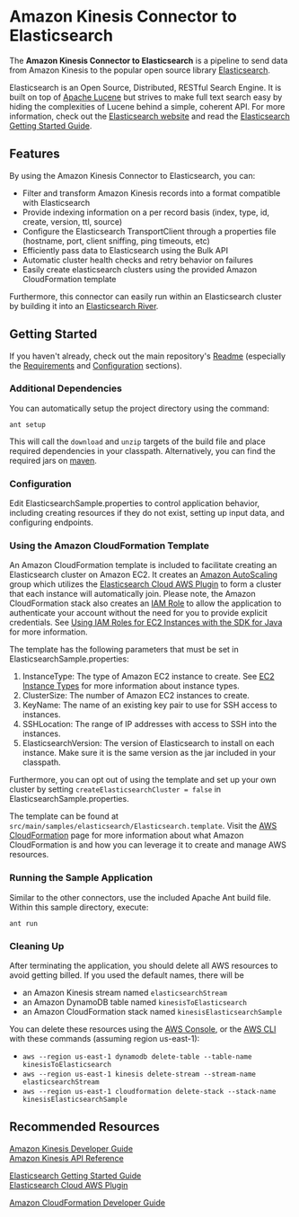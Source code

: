 # Amazon Kinesis Connector to Elasticsearch

The **Amazon Kinesis Connector to Elasticsearch** is a pipeline to send data from Amazon Kinesis to the popular open source library [Elasticsearch][Elasticsearch].

Elasticsearch is an Open Source, Distributed, RESTful Search Engine. It is built on top of [Apache Lucene][lucene] but strives to make full text search easy by hiding the complexities of Lucene behind a simple, coherent API. For more information, check out the [Elasticsearch website][Elasticsearch] and read the [Elasticsearch Getting Started Guide][elasticsearch-getting-started].

## Features

By using the Amazon Kinesis Connector to Elasticsearch, you can:

+ Filter and transform Amazon Kinesis records into a format compatible with Elasticsearch
+ Provide indexing information on a per record basis (index, type, id, create, version, ttl, source)
+ Configure the Elasticsearch TransportClient through a properties file (hostname, port, client sniffing, ping timeouts, etc)
+ Efficiently pass data to Elasticsearch using the Bulk API
+ Automatic cluster health checks and retry behavior on failures
+ Easily create elasticsearch clusters using the provided Amazon CloudFormation template

Furthermore, this connector can easily run within an Elasticsearch cluster by building it into an [Elasticsearch River](http://www.elasticsearch.org/guide/en/elasticsearch/rivers/current/).

## Getting Started

If you haven't already, check out the main repository's [Readme][kinesis-connectors] (especially the [Requirements](https://github.com/awslabs/amazon-kinesis-connectors#requirements) and [Configuration](https://github.com/awslabs/amazon-kinesis-connectors#configuration) sections).

### Additional Dependencies

You can automatically setup the project directory using the command:

````ant setup````

This will call the ````download```` and ````unzip```` targets of the build file and place required dependencies in your classpath. Alternatively, you can find the required jars on  [maven](http://mvnrepository.com/artifact/org.elasticsearch/elasticsearch).

### Configuration

Edit ElasticsearchSample.properties to control application behavior, including creating resources if they do not exist, setting up input data, and configuring endpoints.

### Using the Amazon CloudFormation Template

An Amazon CloudFormation template is included to facilitate creating an Elasticsearch cluster on Amazon EC2. It creates an [Amazon AutoScaling][autoscaling] group which utilizes the [Elasticsearch Cloud AWS Plugin][elasticsearch-cloud-plugin] to form a cluster that each instance will automatically join. Please note, the Amazon CloudFormation stack also creates an [IAM Role][iam-role] to allow the application to authenticate your account without the need for you to provide explicit credentials. See [Using IAM Roles for EC2 Instances with the SDK for Java][iam-roles-java-sdk] for more information.

The template has the following parameters that must be set in ElasticsearchSample.properties:

1. InstanceType: The type of Amazon EC2 instance to create.  See [EC2 Instance Types][ec2-instance-types] for more information about instance types.
1. ClusterSize: The number of Amazon EC2 instances to create.
1. KeyName: The name of an existing key pair to use for SSH access to instances.
1. SSHLocation: The range of IP addresses with access to SSH into the instances. 
1. ElasticsearchVersion: The version of Elasticsearch to install on each instance. Make sure it is the same version as the jar included in your classpath.

Furthermore, you can opt out of using the template and set up your own cluster by setting ```createElasticsearchCluster = false``` in ElasticsearchSample.properties.

The template can be found at ```src/main/samples/elasticsearch/Elasticsearch.template```. Visit the [AWS CloudFormation][cloudformation] page for more information about what Amazon CloudFormation is and how you can leverage it to create and manage AWS resources.

### Running the Sample Application

Similar to the other connectors, use the included Apache Ant build file. Within this sample directory, execute:

```ant run```

### Cleaning Up

After terminating the application, you should delete all AWS resources to avoid getting billed. If you used the default names, there will be

+ an Amazon Kinesis stream named ````elasticsearchStream````
+ an Amazon DynamoDB table named ````kinesisToElasticsearch```` 
+ an Amazon CloudFormation stack named ````kinesisElasticsearchSample````

You can delete these resources using the [AWS Console][aws-console], or the [AWS CLI][aws-cli] with these commands (assuming region us-east-1):

+ ````aws --region us-east-1 dynamodb delete-table --table-name kinesisToElasticsearch````
+ ````aws --region us-east-1 kinesis delete-stream --stream-name elasticsearchStream````
+ ````aws --region us-east-1 cloudformation delete-stack --stack-name kinesisElasticsearchSample````


## Recommended Resources

[Amazon Kinesis Developer Guide](http://docs.aws.amazon.com/kinesis/latest/dev/introduction.html)  
[Amazon Kinesis API Reference](http://docs.aws.amazon.com/kinesis/latest/APIReference/Welcome.html)  

[Elasticsearch Getting Started Guide](elasticsearch-getting-started)  
[Elasticsearch Cloud AWS Plugin](elasticsearch-cloud-plugin)

[Amazon CloudFormation Developer Guide](http://docs.aws.amazon.com/AWSCloudFormation/latest/UserGuide/CHAP_Intro.html)  

[aws-kinesis]: http://aws.amazon.com/kinesis/
[aws-dynamodb]: http://aws.amazon.com/dynamodb/
[aws-redshift]: http://aws.amazon.com/redshift/
[aws-s3]: http://aws.amazon.com/s3/
[aws-cloudformation]: http://aws.amazon.com/cloudformation/
[aws-cli]:http://aws.amazon.com/cli/
[aws-console]:http://aws.amazon.com/console/
[kinesis]: http://aws.amazon.com/kinesis
[kcl]: https://github.com/awslabs/amazon-kinesis-client
[kinesis-connectors]: https://github.com/awslabs/amazon-kinesis-connectors
[kinesis-forum]: http://developer.amazonwebservices.com/connect/forum.jspa?forumID=169
[docs-signup]: http://docs.aws.amazon.com/AWSSdkDocsJava/latest/DeveloperGuide/java-dg-setup.html
[kinesis-guide]: http://docs.aws.amazon.com/kinesis/latest/dev/introduction.html
[kinesis-getting-started]: http://docs.aws.amazon.com/kinesis/latest/dev/getting-started.html
[kinesis-guide-begin]: http://docs.aws.amazon.com/kinesis/latest/dev/before-you-begin.html
[kinesis-guide-create]: http://docs.aws.amazon.com/kinesis/latest/dev/step-one-create-stream.html
[kinesis-guide-applications]: http://docs.aws.amazon.com/kinesis/latest/dev/kinesis-record-processor-app.html
[autoscaling]: http://aws.amazon.com/autoscaling/
[cloudformation]: http://aws.amazon.com/cloudformation
[ec2-instance-types]: http://aws.amazon.com/ec2/instance-types
[iam-role]: http://docs.aws.amazon.com/AWSEC2/latest/UserGuide/iam-roles-for-amazon-ec2.html
[iam-roles-java-sdk]: http://docs.aws.amazon.com/AWSSdkDocsJava/latest/DeveloperGuide/java-dg-roles.html
[maven]: http://maven.apache.org/
[elasticsearch]: http://www.elasticsearch.org/
[elasticsearch-getting-started]: http://www.elasticsearch.org/guide/en/elasticsearch/guide/current/getting-started.html
[elasticsearch-cloud-plugin]: https://github.com/elasticsearch/elasticsearch-cloud-aws
[lucene]: http://lucene.apache.org/